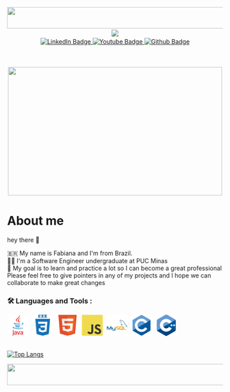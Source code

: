 
<div id="line" align="center">  
  <img src="https://media.giphy.com/media/RWh8eviOem62GVZHLd/giphy.gif" width="1000" height="50"/>  
</div>


<div id="header" align="center">  
  <img src="https://media.giphy.com/media/8BvvmHdZ9fR7xjuPWg/giphy.gif" width="300"/>  
</div>

<div id="badges" align="center">
  <a href="https://br.linkedin.com/in/fabianakraft">
    <img src="https://img.shields.io/badge/LinkedIn-blue?style=for-the-badge&logo=linkedin&logoColor=white" alt="LinkedIn Badge"/>
  </a>
  <a href="https://www.youtube.com/channel/UCs1PW5Ihq2aI9HWDXXVWlGQ">
    <img src="https://img.shields.io/badge/YouTube-red?style=for-the-badge&logo=youtube&logoColor=white" alt="Youtube Badge"/>
  </a>
  <a href="https://github.com/fdspk">
    <img src="https://img.shields.io/badge/Github-black?style=for-the-badge&logo=github&logoColor=white" alt="Github Badge"/>
  </a>
</div>
<br/>
<div id="views" align="center">
<img src="https://komarev.com/ghpvc/?username=fdspk&style=flat-square&color=blue" alt="" />
</div>
<br/>
<div align="center">
  <img src="https://media.giphy.com/media/765ccrAiB0g9z6EApL/giphy.gif" width="500" height="300"/>
</div>

# About me

  hey there 👋
  

🇧🇷 My name is Fabiana and I'm from Brazil. <br/>
👩‍💻 I'm a Software Engineer undergraduate at PUC Minas <br/>
🎯 My goal is to learn and practice a lot so I can become a great professional <br/>
Please feel free to give pointers in any of my projects and I hope we can collaborate to make great changes<br/>



### :hammer_and_wrench: Languages and Tools :
<div>
  <img src="https://github.com/devicons/devicon/blob/master/icons/java/java-original-wordmark.svg" title="Java" alt="Java" width="50" height="50"/>&nbsp;
  <img src="https://github.com/devicons/devicon/blob/master/icons/css3/css3-plain-wordmark.svg"  title="CSS3" alt="CSS" width="50" height="50"/>&nbsp;
  <img src="https://github.com/devicons/devicon/blob/master/icons/html5/html5-original.svg" title="HTML5" alt="HTML" width="50" height="50"/>&nbsp;
  <img src="https://github.com/devicons/devicon/blob/master/icons/javascript/javascript-original.svg" title="JavaScript" alt="JavaScript" width="50" height="50"/>&nbsp;
  <img src="https://github.com/devicons/devicon/blob/master/icons/mysql/mysql-original-wordmark.svg" title="MySQL"  alt="MySQL" width="50" height="50"/>&nbsp;
 <img src="https://github.com/devicons/devicon/blob/master/icons/c/c-original.svg" title="C" alt="c" width="50" height="50"/>&nbsp;
  <img src="https://github.com/devicons/devicon/blob/master/icons/cplusplus/cplusplus-original.svg" title="Cplusplus" alt="cplusplus" width="50" height="50"/>&nbsp;
</div>
<br/>

  [![Top Langs](https://github-readme-stats.vercel.app/api/top-langs/?username=fdspk&layout=compact)](https://github.com/anuraghazra/github-readme-stats)
  
<div id="line2" align="center">  
  <img src="https://media.giphy.com/media/RWh8eviOem62GVZHLd/giphy.gif" width="1000" height="50"/>  
</div>


